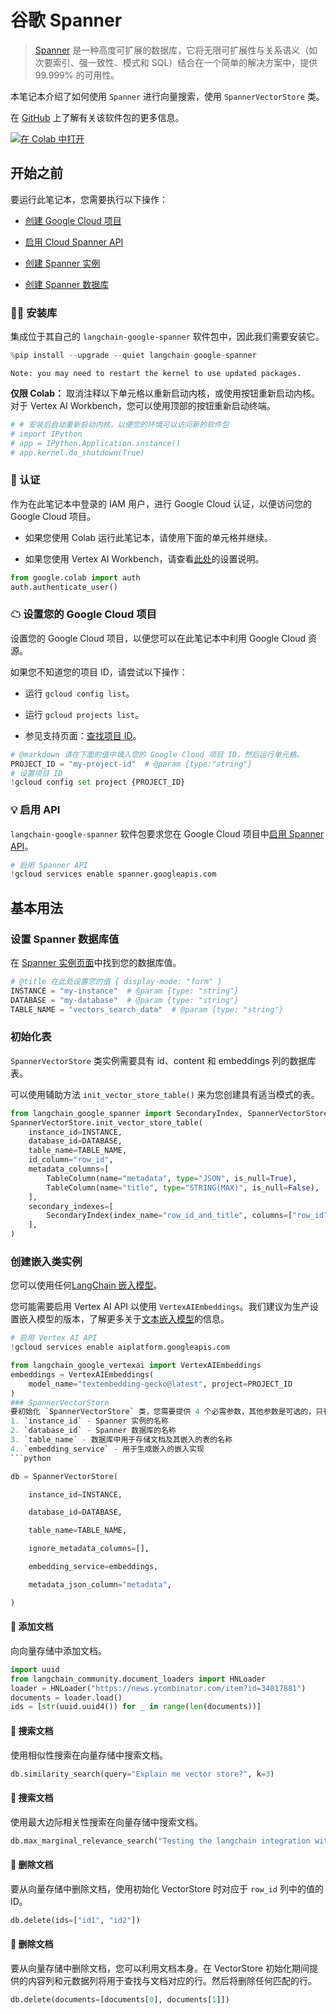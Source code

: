 # 谷歌 Spanner

> [Spanner](https://cloud.google.com/spanner) 是一种高度可扩展的数据库，它将无限可扩展性与关系语义（如次要索引、强一致性、模式和 SQL）结合在一个简单的解决方案中，提供 99.999% 的可用性。

本笔记本介绍了如何使用 `Spanner` 进行向量搜索，使用 `SpannerVectorStore` 类。

在 [GitHub](https://github.com/googleapis/langchain-google-spanner-python/) 上了解有关该软件包的更多信息。

[![在 Colab 中打开](https://colab.research.google.com/assets/colab-badge.svg)](https://colab.research.google.com/github/googleapis/langchain-google-spanner-python/blob/main/docs/vector_store.ipynb)

## 开始之前

要运行此笔记本，您需要执行以下操作：

* [创建 Google Cloud 项目](https://developers.google.com/workspace/guides/create-project)

* [启用 Cloud Spanner API](https://console.cloud.google.com/flows/enableapi?apiid=spanner.googleapis.com)

* [创建 Spanner 实例](https://cloud.google.com/spanner/docs/create-manage-instances)

* [创建 Spanner 数据库](https://cloud.google.com/spanner/docs/create-manage-databases)

### 🦜🔗 安装库

集成位于其自己的 `langchain-google-spanner` 软件包中，因此我们需要安装它。

```python
%pip install --upgrade --quiet langchain-google-spanner
```

```output
Note: you may need to restart the kernel to use updated packages.
```

**仅限 Colab：** 取消注释以下单元格以重新启动内核，或使用按钮重新启动内核。对于 Vertex AI Workbench，您可以使用顶部的按钮重新启动终端。

```python
# # 安装后自动重新启动内核，以便您的环境可以访问新的软件包
# import IPython
# app = IPython.Application.instance()
# app.kernel.do_shutdown(True)
```

### 🔐 认证

作为在此笔记本中登录的 IAM 用户，进行 Google Cloud 认证，以便访问您的 Google Cloud 项目。

* 如果您使用 Colab 运行此笔记本，请使用下面的单元格并继续。

* 如果您使用 Vertex AI Workbench，请查看[此处](https://github.com/GoogleCloudPlatform/generative-ai/tree/main/setup-env)的设置说明。

```python
from google.colab import auth
auth.authenticate_user()
```

### ☁ 设置您的 Google Cloud 项目

设置您的 Google Cloud 项目，以便您可以在此笔记本中利用 Google Cloud 资源。

如果您不知道您的项目 ID，请尝试以下操作：

* 运行 `gcloud config list`。

* 运行 `gcloud projects list`。

* 参见支持页面：[查找项目 ID](https://support.google.com/googleapi/answer/7014113)。

```python
# @markdown 请在下面的值中填入您的 Google Cloud 项目 ID，然后运行单元格。
PROJECT_ID = "my-project-id"  # @param {type:"string"}
# 设置项目 ID
!gcloud config set project {PROJECT_ID}
```

### 💡 启用 API

`langchain-google-spanner` 软件包要求您在 Google Cloud 项目中[启用 Spanner API](https://console.cloud.google.com/flows/enableapi?apiid=spanner.googleapis.com)。

```python
# 启用 Spanner API
!gcloud services enable spanner.googleapis.com
```

## 基本用法

### 设置 Spanner 数据库值

在 [Spanner 实例页面](https://console.cloud.google.com/spanner?_ga=2.223735448.2062268965.1707700487-2088871159.1707257687)中找到您的数据库值。

```python
# @title 在此处设置您的值 { display-mode: "form" }
INSTANCE = "my-instance"  # @param {type: "string"}
DATABASE = "my-database"  # @param {type: "string"}
TABLE_NAME = "vectors_search_data"  # @param {type: "string"}
```

### 初始化表

`SpannerVectorStore` 类实例需要具有 id、content 和 embeddings 列的数据库表。

可以使用辅助方法 `init_vector_store_table()` 来为您创建具有适当模式的表。

```python
from langchain_google_spanner import SecondaryIndex, SpannerVectorStore, TableColumn
SpannerVectorStore.init_vector_store_table(
    instance_id=INSTANCE,
    database_id=DATABASE,
    table_name=TABLE_NAME,
    id_column="row_id",
    metadata_columns=[
        TableColumn(name="metadata", type="JSON", is_null=True),
        TableColumn(name="title", type="STRING(MAX)", is_null=False),
    ],
    secondary_indexes=[
        SecondaryIndex(index_name="row_id_and_title", columns=["row_id", "title"])
    ],
)
```

### 创建嵌入类实例

您可以使用任何[LangChain 嵌入模型](/docs/integrations/text_embedding/)。

您可能需要启用 Vertex AI API 以使用 `VertexAIEmbeddings`。我们建议为生产设置嵌入模型的版本，了解更多关于[文本嵌入模型](https://cloud.google.com/vertex-ai/docs/generative-ai/model-reference/text-embeddings)的信息。

```python
# 启用 Vertex AI API
!gcloud services enable aiplatform.googleapis.com
```

```python
from langchain_google_vertexai import VertexAIEmbeddings
embeddings = VertexAIEmbeddings(
    model_name="textembedding-gecko@latest", project=PROJECT_ID
)
### SpannerVectorStore
要初始化 `SpannerVectorStore` 类，您需要提供 4 个必需参数，其他参数是可选的，只有在与默认参数不同时才需要传递。
1. `instance_id` - Spanner 实例的名称
2. `database_id` - Spanner 数据库的名称
3. `table_name` - 数据库中用于存储文档及其嵌入的表的名称
4. `embedding_service` - 用于生成嵌入的嵌入实现
```python

db = SpannerVectorStore(

    instance_id=INSTANCE,

    database_id=DATABASE,

    table_name=TABLE_NAME,

    ignore_metadata_columns=[],

    embedding_service=embeddings,

    metadata_json_column="metadata",

)

```
#### 🔐 添加文档
向向量存储中添加文档。
```python
import uuid
from langchain_community.document_loaders import HNLoader
loader = HNLoader("https://news.ycombinator.com/item?id=34817881")
documents = loader.load()
ids = [str(uuid.uuid4()) for _ in range(len(documents))]
```
#### 🔐 搜索文档
使用相似性搜索在向量存储中搜索文档。
```python
db.similarity_search(query="Explain me vector store?", k=3)
```
#### 🔐 搜索文档
使用最大边际相关性搜索在向量存储中搜索文档。
```python
db.max_marginal_relevance_search("Testing the langchain integration with spanner", k=3)
```
#### 🔐 删除文档
要从向量存储中删除文档，使用初始化 VectorStore 时对应于 `row_id` 列中的值的 ID。
```python
db.delete(ids=["id1", "id2"])
```
#### 🔐 删除文档
要从向量存储中删除文档，您可以利用文档本身。在 VectorStore 初始化期间提供的内容列和元数据列将用于查找与文档对应的行。然后将删除任何匹配的行。
```python
db.delete(documents=[documents[0], documents[1]])
```